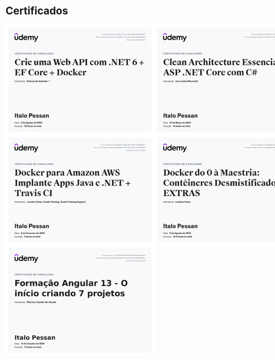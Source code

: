 # Certificados

<div style="display: flex; justify-content: space-between;">
     <img alt="read before" src="https://github.com/pessanitalo/Assets/blob/main/Web%20Api%20.Net%20core%206.jpg" height="300" />
    <img alt="read before" src="https://github.com/pessanitalo/Assets/blob/main/Clean%20Architecture.jpg" height="300" />
</div>

<div style="display: flex; justify-content: space-between;">
     <img alt="read before" src="https://github.com/pessanitalo/Assets/blob/main/Docker%20para%20Amazon.jpg" height="300" />
    <img alt="read before" src="https://github.com/pessanitalo/Assets/blob/main/Docker.jpg" height="300" />
</div>

<div style="display: flex; justify-content: space-between;">
     <img alt="read before" src=https://github.com/pessanitalo/Assets/blob/main/Forma%C3%A7%C3%A3o%20angular%2013.jpg height="300" />
</div>

